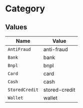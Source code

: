 # Category


## Values

| Name           | Value          |
| -------------- | -------------- |
| `AntiFraud`    | anti-fraud     |
| `Bank`         | bank           |
| `Bnpl`         | bnpl           |
| `Card`         | card           |
| `Cash`         | cash           |
| `StoredCredit` | stored-credit  |
| `Wallet`       | wallet         |